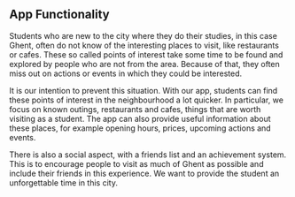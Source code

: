 ## App Functionality

Students who are new to the city where they do their studies, in this case Ghent, often do not know of the interesting places to visit, like restaurants or cafes. These so called points of interest take some time to be found and explored by people who are not from the area. Because of that, they often miss out on actions or events in which they could be interested.

It is our intention to prevent this situation. With our app, students can find these points of interest in the neighbourhood a lot quicker. In particular, we focus on known outings, restaurants and cafes, things that are worth visiting as a student. The app can also provide useful information about these places, for example opening hours, prices, upcoming actions and events.

There is also a social aspect, with a friends list and an achievement system. This is to encourage people to visit as much of Ghent as possible and include their friends in this experience. We want to provide the student an unforgettable time in this city.

